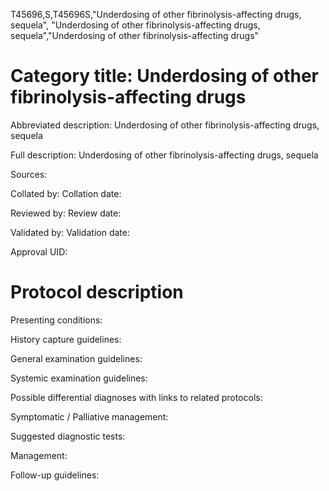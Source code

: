 T45696,S,T45696S,"Underdosing of other fibrinolysis-affecting drugs, sequela", "Underdosing of other fibrinolysis-affecting drugs, sequela","Underdosing of other fibrinolysis-affecting drugs"
# Category title: Underdosing of other fibrinolysis-affecting drugs

Abbreviated description: Underdosing of other fibrinolysis-affecting drugs, sequela

Full description: Underdosing of other fibrinolysis-affecting drugs, sequela

Sources:

Collated by:
Collation date:

Reviewed by:
Review date:

Validated by:
Validation date:

Approval UID:

# Protocol description

Presenting conditions:

History capture guidelines:

General examination guidelines:

Systemic examination guidelines:

Possible differential diagnoses with links to related protocols:

Symptomatic / Palliative management:

Suggested diagnostic tests:

Management:

Follow-up guidelines:
